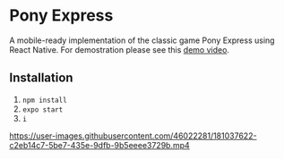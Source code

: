 # Pony Express
A mobile-ready implementation of the classic game Pony Express using React Native. For demostration please see this [demo video](https://github.com/yansinhuang/pony_express/blob/main/demo.mp4).
## Installation
1. `npm install`
2. `expo start`
3. `i`

https://user-images.githubusercontent.com/46022281/181037622-c2eb14c7-5be7-435e-9dfb-9b5eeee3729b.mp4

